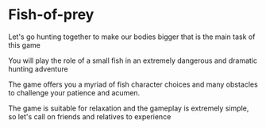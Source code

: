 # Fish-of-prey

Let's go hunting together to make our bodies bigger that is the main task of this game

You will play the role of a small fish in an extremely dangerous and dramatic hunting adventure

The game offers you a myriad of fish character choices and many obstacles to challenge your patience and acumen.

The game is suitable for relaxation and the gameplay is extremely simple, so let's call on friends and relatives to experience
